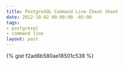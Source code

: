 ```yaml
---
title: PostgreSQL Command Line Cheat Sheet
date: 2012-10-02 00:00:00 -05:00
tags:
- postgresql
- command line
layout: post
---
```


{% gist f2ad6b580ae18501c538 %}
